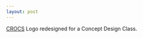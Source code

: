 ```yaml
---
layout: post
---
```


[CROCS](https://www.flickr.com/photos/130873597@N06/16199325459/in/photostream/)
Logo redesigned for a Concept Design Class.
